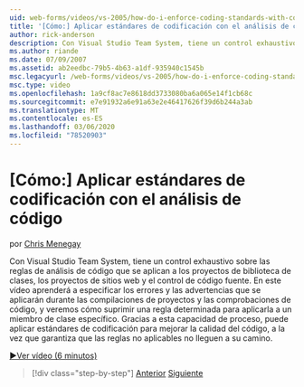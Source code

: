 ```yaml
---
uid: web-forms/videos/vs-2005/how-do-i-enforce-coding-standards-with-code-analysis
title: '[Cómo:] Aplicar estándares de codificación con el análisis de código | Microsoft Docs'
author: rick-anderson
description: Con Visual Studio Team System, tiene un control exhaustivo sobre las reglas de análisis de código que se aplican a los proyectos de biblioteca de clases, los proyectos de sitios web y el código fuente Co...
ms.author: riande
ms.date: 07/09/2007
ms.assetid: ab2eedbc-79b5-4b63-a1df-935940c1545b
msc.legacyurl: /web-forms/videos/vs-2005/how-do-i-enforce-coding-standards-with-code-analysis
msc.type: video
ms.openlocfilehash: 1a9cf8ac7e8618dd3733080ba6a065e14f1cb68c
ms.sourcegitcommit: e7e91932a6e91a63e2e46417626f39d6b244a3ab
ms.translationtype: MT
ms.contentlocale: es-ES
ms.lasthandoff: 03/06/2020
ms.locfileid: "78520903"
---
```

# <a name="how-do-i-enforce-coding-standards-with-code-analysis"></a>[Cómo:] Aplicar estándares de codificación con el análisis de código

por [Chris Menegay](https://twitter.com/CMenegay)

Con Visual Studio Team System, tiene un control exhaustivo sobre las reglas de análisis de código que se aplican a los proyectos de biblioteca de clases, los proyectos de sitios web y el control de código fuente. En este vídeo aprenderá a especificar los errores y las advertencias que se aplicarán durante las compilaciones de proyectos y las comprobaciones de código, y veremos cómo suprimir una regla determinada para aplicarla a un miembro de clase específico. Gracias a esta capacidad de proceso, puede aplicar estándares de codificación para mejorar la calidad del código, a la vez que garantiza que las reglas no aplicables no lleguen a su camino.

[&#9654;Ver vídeo (6 minutos)](https://channel9.msdn.com/Blogs/ASP-NET-Site-Videos/how-do-i-enforce-coding-standards-with-code-analysis)

> [!div class="step-by-step"]
> [Anterior](how-do-i-set-up-distributed-load-testing-for-high-volume-tests.md)
> [Siguiente](how-do-i-use-generic-tests.md)
